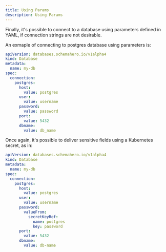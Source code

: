 ```yaml
---
title: Using Params
description: Using Params
---
```


Finally, it's possible to connect to a database using parameters defined in YAML, if connection strings are not desirable.

An exmaple of connecting to postgres database using parameters is:

```yaml
apiVersion: databases.schemahero.io/v1alpha4
kind: Database
metadata:
  name: my-db
spec:
  connection:
    postgres:
      host:
        value: postgres
      user:
        value: username
      password:
        value: password
      port:
        value: 5432
      dbname:
        value: db_name
```

Once again, it's possible to deliver sensitive fields using a Kubernetes secret, as in:

```yaml
apiVersion: databases.schemahero.io/v1alpha4
kind: Database
metadata:
  name: my-db
spec:
  connection:
    postgres:
      host:
        value: postgres
      user:
        value: username
      password:
        valueFrom:
          secretKeyRef:
            name: postgres
            key: password
      port:
        value: 5432
      dbname:
        value: db-name
```
